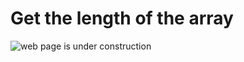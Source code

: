 # Get the length of the array

![web page is under construction](https://docimages.blob.core.chinacloudapi.cn/images/commingsoon20210514.jpg)
